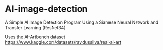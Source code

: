 # AI-image-detection
A Simple AI Image Detection Program Using a Siamese Neural Network and Transfer Learning (ResNet34)

Uses the AI-Artbench dataset https://www.kaggle.com/datasets/ravidussilva/real-ai-art
